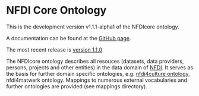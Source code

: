 # NFDI Core Ontology

This is the development version v1.1.1-alpha1 of the NFDIcore ontology.

A documentation can be found at the [GitHub page](https://ise-fizkarlsruhe.github.io/nfdicore/).


The most recent release is [version 1.1.0](https://github.com/ISE-FIZKarlsruhe/nfdicore/tree/v1.1.0)


The NFDIcore ontology describes all resouces (datasets, data providers, persons, projects and other entities) in the data domain of [NFDI](https://www.nfdi.de/). It serves as the basis for further domain specific ontologies, e.g. [nfdi4culture ontology](https://github.com/ISE-FIZKarlsruhe/nfdi4culture-ontology), nfdi4matwerk ontology. Mappings to numerous external vocabularies and further ontologies are provided (see mappings directory).

